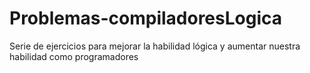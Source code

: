 # Problemas-compiladoresLogica
Serie de ejercicios  para mejorar la habilidad lógica y aumentar nuestra habilidad como programadores
